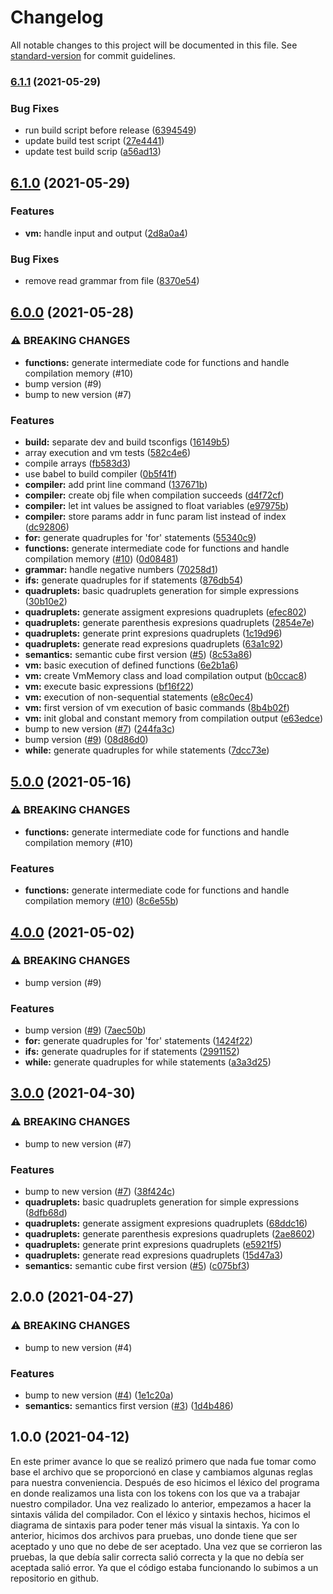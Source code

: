 # Changelog

All notable changes to this project will be documented in this file. See [standard-version](https://github.com/conventional-changelog/standard-version) for commit guidelines.

### [6.1.1](https://github.com/DanielSepulveda/compiscript/compare/v6.1.0...v6.1.1) (2021-05-29)


### Bug Fixes

* run build script before release ([6394549](https://github.com/DanielSepulveda/compiscript/commit/639454974baa26416a176beb744464c7e00c71d9))
* update build test script ([27e4441](https://github.com/DanielSepulveda/compiscript/commit/27e44416714f4c7cf483ea7d17f02f38a3a626c4))
* update test build scrip ([a56ad13](https://github.com/DanielSepulveda/compiscript/commit/a56ad13a51a421cc908dc04b55d21131c0d6777f))

## [6.1.0](https://github.com/DanielSepulveda/compiscript/compare/v6.0.0...v6.1.0) (2021-05-29)


### Features

* **vm:** handle input and output ([2d8a0a4](https://github.com/DanielSepulveda/compiscript/commit/2d8a0a4b77d7ef5017de70c5ef8a177b491dddbf))


### Bug Fixes

* remove read grammar from file ([8370e54](https://github.com/DanielSepulveda/compiscript/commit/8370e54fd059dc45d058605759d0fc672c402dd7))

## [6.0.0](https://github.com/DanielSepulveda/compiscript/compare/v2.0.0...v6.0.0) (2021-05-28)


### ⚠ BREAKING CHANGES

* **functions:** generate intermediate code for functions and handle compilation memory (#10)
* bump version (#9)
* bump to new version (#7)

### Features

* **build:** separate dev and build tsconfigs ([16149b5](https://github.com/DanielSepulveda/compiscript/commit/16149b5eefc659b6f73df739afb2391be3eb679e))
* array execution and vm tests ([582c4e6](https://github.com/DanielSepulveda/compiscript/commit/582c4e6edffc79f5c3708f20f5cbff410255cbcd))
* compile arrays ([fb583d3](https://github.com/DanielSepulveda/compiscript/commit/fb583d3e53945193935fb5cb320743a3739be625))
* use babel to build compiler ([0b5f41f](https://github.com/DanielSepulveda/compiscript/commit/0b5f41fb29c71634a5d9bb5b9e195058c96a9c84))
* **compiler:** add print line command ([137671b](https://github.com/DanielSepulveda/compiscript/commit/137671becdee6560fb79dfd4007ca8475508b699))
* **compiler:** create obj file when compilation succeeds ([d4f72cf](https://github.com/DanielSepulveda/compiscript/commit/d4f72cfb76c198a407d746b2c2bfaa6518574c55))
* **compiler:** let int values be assigned to float variables ([e97975b](https://github.com/DanielSepulveda/compiscript/commit/e97975b05651885df3ec03a5662c03498796bc4b))
* **compiler:** store params addr in func param list instead of index ([dc92806](https://github.com/DanielSepulveda/compiscript/commit/dc92806ea994b9616e2c8798b15eed89db4f3be9))
* **for:** generate quadruples for 'for' statements ([55340c9](https://github.com/DanielSepulveda/compiscript/commit/55340c981d311b547f2ba6cb2be7da9d92d99606))
* **functions:** generate intermediate code for functions and handle compilation memory ([#10](https://github.com/DanielSepulveda/compiscript/issues/10)) ([0d08481](https://github.com/DanielSepulveda/compiscript/commit/0d084815bc0916c9d3c4576f4e17b947369e87fe))
* **grammar:** handle negative numbers ([70258d1](https://github.com/DanielSepulveda/compiscript/commit/70258d11fee56ade10933fbb164ae083c690b817))
* **ifs:** generate quadruples for if statements ([876db54](https://github.com/DanielSepulveda/compiscript/commit/876db54b1f793093ae2ec209c61335ad47a7e74c))
* **quadruplets:** basic quadruplets generation for simple expressions ([30b10e2](https://github.com/DanielSepulveda/compiscript/commit/30b10e24d342a375b573055159cfad77037a9be7))
* **quadruplets:** generate assigment expresions quadruplets ([efec802](https://github.com/DanielSepulveda/compiscript/commit/efec802883104e9d133bc9ce42f248d9892199be))
* **quadruplets:** generate parenthesis expresions quadruplets ([2854e7e](https://github.com/DanielSepulveda/compiscript/commit/2854e7e3f7534588eee6cafb2fae0c898720af18))
* **quadruplets:** generate print  expresions quadruplets ([1c19d96](https://github.com/DanielSepulveda/compiscript/commit/1c19d967899d6cc11d75a810cd39a1b55fda3f99))
* **quadruplets:** generate read expresions quadruplets ([63a1c92](https://github.com/DanielSepulveda/compiscript/commit/63a1c92179286d1370adc678f09ee737d511d089))
* **semantics:** semantic cube first version ([#5](https://github.com/DanielSepulveda/compiscript/issues/5)) ([8c53a86](https://github.com/DanielSepulveda/compiscript/commit/8c53a8674c7a7297bcc4a681f1a59e9ac869820c))
* **vm:** basic execution of defined functions ([6e2b1a6](https://github.com/DanielSepulveda/compiscript/commit/6e2b1a63177070c69c7fe9474d6ce0fca53d8f78))
* **vm:** create VmMemory class and load compilation output ([b0ccac8](https://github.com/DanielSepulveda/compiscript/commit/b0ccac872f3c09f027673cb1ad672ac4449f6c31))
* **vm:** execute basic expressions ([bf16f22](https://github.com/DanielSepulveda/compiscript/commit/bf16f225a5a60b473cd081aa6e275b1771b401a3))
* **vm:** execution of non-sequential statements ([e8c0ec4](https://github.com/DanielSepulveda/compiscript/commit/e8c0ec45f6112474b6a49380d3bfb9b2d3e3f731))
* **vm:** first version of vm execution of basic commands ([8b4b02f](https://github.com/DanielSepulveda/compiscript/commit/8b4b02f3e0fd52316162f323c32f75ac93113a65))
* **vm:** init global and constant memory from compilation output ([e63edce](https://github.com/DanielSepulveda/compiscript/commit/e63edce15def9211e2ef3541c79548bda5a027f8))
* bump to new version ([#7](https://github.com/DanielSepulveda/compiscript/issues/7)) ([244fa3c](https://github.com/DanielSepulveda/compiscript/commit/244fa3c0029f98880c695dbec3455ab571196c9c))
* bump version ([#9](https://github.com/DanielSepulveda/compiscript/issues/9)) ([08d86d0](https://github.com/DanielSepulveda/compiscript/commit/08d86d0b263206f017cbe27efef1cab12f350cf4))
* **while:** generate quadruples for while statements ([7dcc73e](https://github.com/DanielSepulveda/compiscript/commit/7dcc73e16330d8d7c5a39917e7ad12a5b2a1438d))

## [5.0.0](https://github.com/DanielSepulveda/compiscript/compare/v4.0.0...v5.0.0) (2021-05-16)


### ⚠ BREAKING CHANGES

* **functions:** generate intermediate code for functions and handle compilation memory (#10)

### Features

* **functions:** generate intermediate code for functions and handle compilation memory ([#10](https://github.com/DanielSepulveda/compiscript/issues/10)) ([8c6e55b](https://github.com/DanielSepulveda/compiscript/commit/8c6e55bdcf5b56465b66ba1c1d5f19c5a0b1ae71))

## [4.0.0](https://github.com/DanielSepulveda/compiscript/compare/v3.0.0...v4.0.0) (2021-05-02)


### ⚠ BREAKING CHANGES

* bump version (#9)

### Features

* bump version ([#9](https://github.com/DanielSepulveda/compiscript/issues/9)) ([7aec50b](https://github.com/DanielSepulveda/compiscript/commit/7aec50b5db2757666b5ef73d0cb4e8e874ad4fa9))
* **for:** generate quadruples for 'for' statements ([1424f22](https://github.com/DanielSepulveda/compiscript/commit/1424f2210a74b2daf557306fe815401e516dc767))
* **ifs:** generate quadruples for if statements ([2991152](https://github.com/DanielSepulveda/compiscript/commit/2991152069c4055d5e372fd0bc310097d99c0dc8))
* **while:** generate quadruples for while statements ([a3a3d25](https://github.com/DanielSepulveda/compiscript/commit/a3a3d25f6a8ef659f32d35aea0e39d63d57d49c1))

## [3.0.0](https://github.com/DanielSepulveda/compiscript/compare/v2.0.0...v3.0.0) (2021-04-30)


### ⚠ BREAKING CHANGES

* bump to new version (#7)

### Features

* bump to new version ([#7](https://github.com/DanielSepulveda/compiscript/issues/7)) ([38f424c](https://github.com/DanielSepulveda/compiscript/commit/38f424c12d67be633dae1e02a7100dcf6d12158d))
* **quadruplets:** basic quadruplets generation for simple expressions ([8dfb68d](https://github.com/DanielSepulveda/compiscript/commit/8dfb68d31d4d4b6ee6f2979ee9f02618293b8daa))
* **quadruplets:** generate assigment expresions quadruplets ([68ddc16](https://github.com/DanielSepulveda/compiscript/commit/68ddc168e4086a2907e8f9ff1aed3c8928548d1e))
* **quadruplets:** generate parenthesis expresions quadruplets ([2ae8602](https://github.com/DanielSepulveda/compiscript/commit/2ae860295424b1b07e28ac077fc7f8e7a18ca3d5))
* **quadruplets:** generate print  expresions quadruplets ([e5921f5](https://github.com/DanielSepulveda/compiscript/commit/e5921f5821ea412d4756c2a54d54825ff34d367a))
* **quadruplets:** generate read expresions quadruplets ([15d47a3](https://github.com/DanielSepulveda/compiscript/commit/15d47a3600484bf38f3f8fca88f961c363b11271))
* **semantics:** semantic cube first version ([#5](https://github.com/DanielSepulveda/compiscript/issues/5)) ([c075bf3](https://github.com/DanielSepulveda/compiscript/commit/c075bf353841a7c7ad95592ddbcf3074c12f6ee4))

## 2.0.0 (2021-04-27)


### ⚠ BREAKING CHANGES

* bump to new version (#4)

### Features

* bump to new version ([#4](https://github.com/DanielSepulveda/compiscript/issues/4)) ([1e1c20a](https://github.com/DanielSepulveda/compiscript/commit/1e1c20a342c6ebfdd041a27fc00713bcb9953614))
* **semantics:** semantics first version ([#3](https://github.com/DanielSepulveda/compiscript/issues/3)) ([1d4b486](https://github.com/DanielSepulveda/compiscript/commit/1d4b4862502d75f9b30958da297faf71ef4299fe))

## 1.0.0 (2021-04-12)

En este primer avance lo que se realizó primero que nada fue tomar como base el archivo que se proporcionó en clase y cambiamos algunas reglas para nuestra conveniencia. Después de eso hicimos el léxico del programa en donde realizamos una lista con los tokens con los que va a trabajar nuestro compilador. Una vez realizado lo anterior, empezamos a hacer la sintaxis válida del compilador. Con el léxico y sintaxis hechos, hicimos el diagrama de sintaxis para poder tener más visual la sintaxis. Ya con lo anterior, hicimos dos archivos para pruebas, uno donde tiene que ser aceptado y uno que no debe de ser aceptado. Una vez que se corrieron las pruebas, la que debía salir correcta salió correcta y la que no debía ser aceptada salió error. Ya que el código estaba funcionando lo subimos a un repositorio en github.
